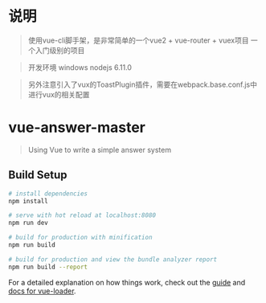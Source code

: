 # 说明

>  使用vue-cli脚手架，是非常简单的一个vue2 + vue-router + vuex项目 一个入门级别的项目

>  开发环境 windows nodejs 6.11.0

>  另外注意引入了vux的ToastPlugin插件，需要在webpack.base.conf.js中进行vux的相关配置

# vue-answer-master

> Using Vue to write a simple answer system

## Build Setup

``` bash
# install dependencies
npm install

# serve with hot reload at localhost:8080
npm run dev

# build for production with minification
npm run build

# build for production and view the bundle analyzer report
npm run build --report
```

For a detailed explanation on how things work, check out the [guide](http://vuejs-templates.github.io/webpack/) and [docs for vue-loader](http://vuejs.github.io/vue-loader).
